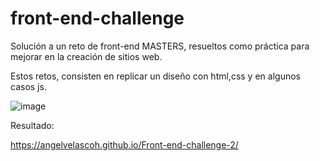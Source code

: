 # front-end-challenge
Solución a un reto de front-end MASTERS, resueltos como práctica para mejorar en la creación de sitios web.

Estos retos, consisten en replicar un diseño con html,css y en algunos casos js.

![image](https://github.com/AngelVelascoH/Front-end-challenge-2/assets/86260733/283eb229-04ff-41da-a291-624efd1735ce)


Resultado:

https://angelvelascoh.github.io/Front-end-challenge-2/


